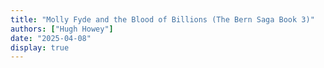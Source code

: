 ```yaml
---
title: "Molly Fyde and the Blood of Billions (The Bern Saga Book 3)"
authors: ["Hugh Howey"]
date: "2025-04-08"
display: true
---
```


<!-- Your comments or review here -->
